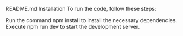 README.md
Installation
To run the code, follow these steps:

Run the command npm install to install the necessary dependencies.
Execute npm run dev to start the development server.
